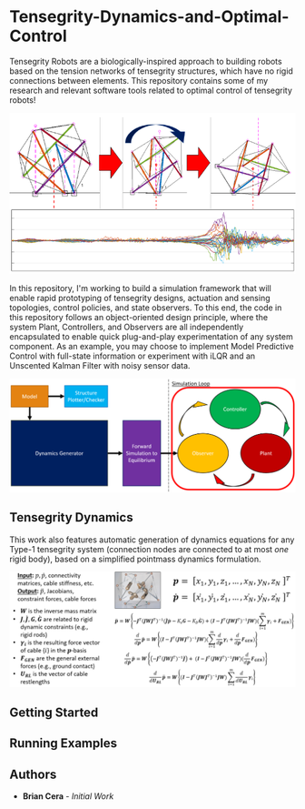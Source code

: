 # Tensegrity-Dynamics-and-Optimal-Control
Tensegrity Robots are a biologically-inspired approach to building robots based on the tension networks of tensegrity structures, which have no rigid connections between elements. This repository contains some of my research and relevant software tools related to optimal control of tensegrity robots!

![rolling tensegrity](/Images/rolling_tensegrity.png)

In this repository, I'm working to build a simulation framework that will enable rapid prototyping of tensegrity designs, actuation and sensing topologies, control policies, and state observers. To this end, the code in this repository follows an object-oriented design principle, where the system Plant, Controllers, and Observers are all independently encapsulated to enable quick plug-and-play experimentation of any system component. As an example, you may choose to implement Model Predictive Control with full-state information or experiment with iLQR and an Unscented Kalman Filter with noisy sensor data. 

![top-level design](/Images/System_Design.png)

## Tensegrity Dynamics

This work also features automatic generation of dynamics equations for any Type-1 tensegrity system (connection nodes are connected to at most *one* rigid body), based on a simplified pointmass dynamics formulation.

![top-level design](/Images/Dynamics.png)

## Getting Started

## Running Examples

## Authors
* **Brian Cera** - *Initial Work*

